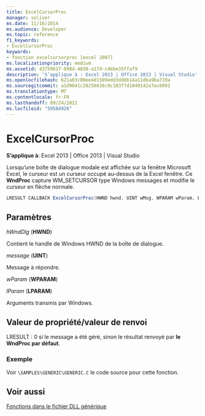 ```yaml
---
title: ExcelCursorProc
manager: soliver
ms.date: 11/16/2014
ms.audience: Developer
ms.topic: reference
f1_keywords:
- ExcelCursorProc
keywords:
- fonction excelcursorproc [excel 2007]
ms.localizationpriority: medium
ms.assetid: 43759617-998d-4030-a17d-c4bbe35ffaf9
description: 'S’applique à : Excel 2013 | Office 2013 | Visual Studio'
ms.openlocfilehash: 621a03c00ee4d1509edd3dd8b14a11dba9ba719a
ms.sourcegitcommit: a1d9041c20256616c9c183f7d1049142a7ac6991
ms.translationtype: MT
ms.contentlocale: fr-FR
ms.lasthandoff: 09/24/2021
ms.locfileid: "59584926"
---
```

# <a name="excelcursorproc"></a>ExcelCursorProc

 **S’applique à**: Excel 2013 | Office 2013 | Visual Studio 
  
Lorsqu’une boîte de dialogue modale est affichée sur la fenêtre Microsoft Excel, le curseur est un curseur occupé au-dessus de la Excel fenêtre. Ce **WndProc** capture WM_SETCURSOR type Windows messages et modifie le curseur en flèche normale. 
  
```cs
LRESULT CALLBACK ExcelCursorProc(HWND hwnd, UINT wMsg, WPARAM wParam, LPARAM lParam);
```

## <a name="parameters"></a>Paramètres

 _hWndDlg_ (**HWND**)
  
Contient le handle de Windows HWND de la boîte de dialogue.
  
 _message_ (**UINT**)
  
Message à répondre.
  
 _wParam_ (**WPARAM**)
  
 _lParam_ (**LPARAM**)
  
Arguments transmis par Windows.
  
## <a name="property-valuereturn-value"></a>Valeur de propriété/valeur de renvoi

LRESULT : 0 si le message a été géré, sinon le résultat renvoyé par **le WndProc par défaut**.
  
### <a name="example"></a>Exemple

Voir  `\SAMPLES\GENERIC\GENERIC.C` le code source pour cette fonction. 
  
## <a name="see-also"></a>Voir aussi



[Fonctions dans le fichier DLL générique](functions-in-the-generic-dll.md)

